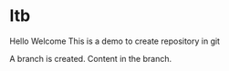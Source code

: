 # Itb
Hello 
Welcome
This is a demo to create repository in git

A branch is created.
Content in the branch.
